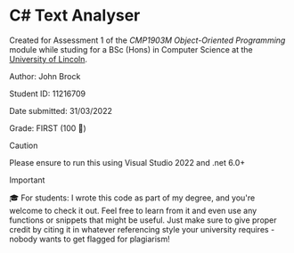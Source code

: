 # C# Text Analyser

Created for Assessment 1 of the _CMP1903M Object-Oriented Programming_ module while studing for a BSc (Hons) in Computer Science at the [University of Lincoln](https://lincoln.ac.uk).

Author: John Brock
 
Student ID: 11216709

Date submitted: 31/03/2022

Grade: FIRST (100 🎉)

> [!CAUTION]
> Please ensure to run this using Visual Studio 2022 and .net 6.0+


> [!IMPORTANT]
> 🎓 For students: I wrote this code as part of my degree, and you're welcome to check it out. Feel free to learn from it and even use any functions or snippets that might be useful. Just make sure to give proper credit by citing it in whatever referencing style your university requires - nobody wants to get flagged for plagiarism!
